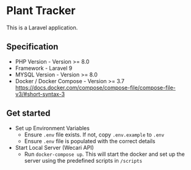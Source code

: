 # Plant Tracker

This is a Laravel application.

## Specification

- PHP Version - Version >= 8.0
- Framework - Laravel 9
- MYSQL Version - Version >= 8.0
- Docker / Docker Compose - Version >= 3.7 https://docs.docker.com/compose/compose-file/compose-file-v3/#short-syntax-3

## Get started
- Set up Environment Variables
  - Ensure `.env` file exists. If not, copy `.env.example` to `.env`
  - Ensure `.env` file is populated with the correct details
- Start Local Server (Wecari API)
  - Run `docker-compose up`. This will start the docker and set up the server using the predefined scripts in `/scripts`
  